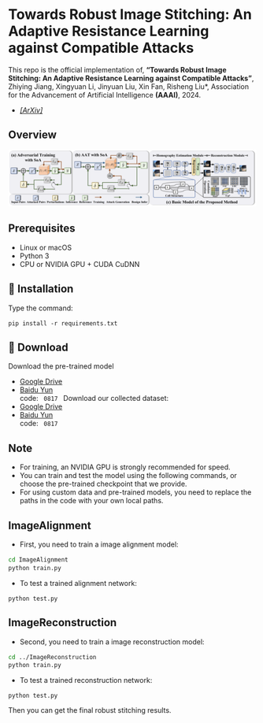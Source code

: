 # Towards Robust Image Stitching: An Adaptive Resistance Learning against Compatible Attacks
This repo is the official implementation of,
**“Towards Robust Image Stitching: An Adaptive Resistance Learning against Compatible Attacks”**, 
Zhiying Jiang, Xingyuan Li, Jinyuan Liu, Xin Fan, Risheng Liu*, Association for the Advancement of Artificial Intelligence __(AAAI)__, 2024.

- [*[ArXiv]*](https://arxiv.org/abs/2402.15959)

## Overview
<p align="center">
  <img src="Overview.png" alt="avatar">
</p>


## Prerequisites
- Linux or macOS
- Python 3
- CPU or NVIDIA GPU + CUDA CuDNN

## 🔑 Installation
Type the command:
```
pip install -r requirements.txt
```

## 🤖 Download
Download the pre-trained model
- [Google Drive](https://drive.google.com/drive/folders/1HvAHd3QGUmXwrY7P-oW65RNka-Av4h8K?usp=sharing)
- [Baidu Yun](https://pan.baidu.com/s/1x3l1eGO27ScgUksgG9l9zg) \
code:
​```
0817
​```
Download our collected dataset:
- [Google Drive](https://drive.google.com/file/d/1gYc37cJtfsLV6s38nPROp2EHIhnuhOEl/view?usp=sharing)
- [Baidu Yun](https://pan.baidu.com/s/1dTZIdYjPuNAWFdmqbRDzSw) \
code:
​```
0817
​```
## Note
  * For training, an NVIDIA GPU is strongly recommended for speed.
  * You can train and test the model using the following commands, or choose the pre-trained checkpoint that we provide.
  * For using custom data and pre-trained models, you need to replace the paths in the code with your own local paths.

## ImageAlignment
- First, you need to train a image alignment model:
```bash
cd ImageAlignment
python train.py
```
- To test a trained alignment network:

```Shell
python test.py
```

## ImageReconstruction
- Second, you need to train a image reconstruction model:
```bash
cd ../ImageReconstruction
python train.py
```
- To test a trained reconstruction network:

```Shell
python test.py
```
Then you can get the final robust stitching results.
